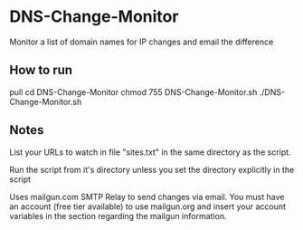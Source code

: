 # DNS-Change-Monitor
Monitor a list of domain names for IP changes and email the difference

## How to run
pull
cd DNS-Change-Monitor
chmod 755 DNS-Change-Monitor.sh
./DNS-Change-Monitor.sh

## Notes
 List your URLs to watch in file "sites.txt" in the same directory as the script. 
 
 Run the script from it's directory unless you set the directory explicitly in the script
 
 Uses mailgun.com SMTP Relay to send changes via email. You must have an account (free tier available) to use mailgun.org and insert your account variables in the section regarding the mailgun information.
